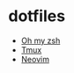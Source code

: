 # dotfiles

 - [Oh my zsh](https://ohmyz.sh/)
 - [Tmux](https://github.com/tmux/tmux)
 - [Neovim](https://neovim.io/)
